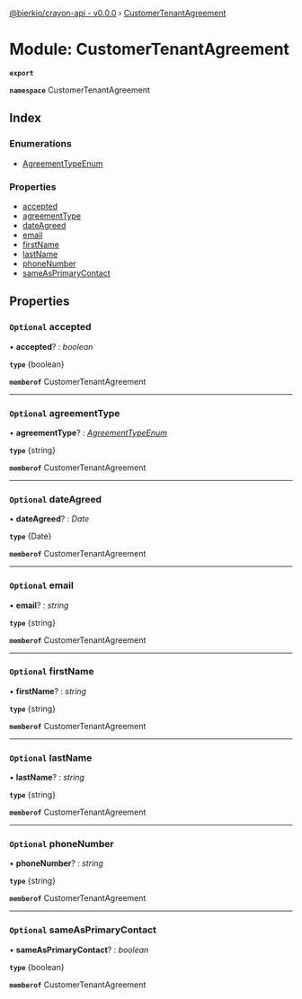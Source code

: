 [@bjerkio/crayon-api - v0.0.0](../README.md) › [CustomerTenantAgreement](customertenantagreement.md)

# Module: CustomerTenantAgreement

**`export`** 

**`namespace`** CustomerTenantAgreement

## Index

### Enumerations

* [AgreementTypeEnum](../enums/customertenantagreement.agreementtypeenum.md)

### Properties

* [accepted](customertenantagreement.md#optional-accepted)
* [agreementType](customertenantagreement.md#optional-agreementtype)
* [dateAgreed](customertenantagreement.md#optional-dateagreed)
* [email](customertenantagreement.md#optional-email)
* [firstName](customertenantagreement.md#optional-firstname)
* [lastName](customertenantagreement.md#optional-lastname)
* [phoneNumber](customertenantagreement.md#optional-phonenumber)
* [sameAsPrimaryContact](customertenantagreement.md#optional-sameasprimarycontact)

## Properties

### `Optional` accepted

• **accepted**? : *boolean*

**`type`** {boolean}

**`memberof`** CustomerTenantAgreement

___

### `Optional` agreementType

• **agreementType**? : *[AgreementTypeEnum](../enums/customertenantagreement.agreementtypeenum.md)*

**`type`** {string}

**`memberof`** CustomerTenantAgreement

___

### `Optional` dateAgreed

• **dateAgreed**? : *Date*

**`type`** {Date}

**`memberof`** CustomerTenantAgreement

___

### `Optional` email

• **email**? : *string*

**`type`** {string}

**`memberof`** CustomerTenantAgreement

___

### `Optional` firstName

• **firstName**? : *string*

**`type`** {string}

**`memberof`** CustomerTenantAgreement

___

### `Optional` lastName

• **lastName**? : *string*

**`type`** {string}

**`memberof`** CustomerTenantAgreement

___

### `Optional` phoneNumber

• **phoneNumber**? : *string*

**`type`** {string}

**`memberof`** CustomerTenantAgreement

___

### `Optional` sameAsPrimaryContact

• **sameAsPrimaryContact**? : *boolean*

**`type`** {boolean}

**`memberof`** CustomerTenantAgreement
